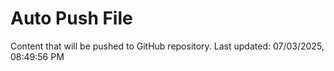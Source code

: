 # Auto Push File

Content that will be pushed to GitHub repository.
Last updated: 07/03/2025, 08:49:56 PM